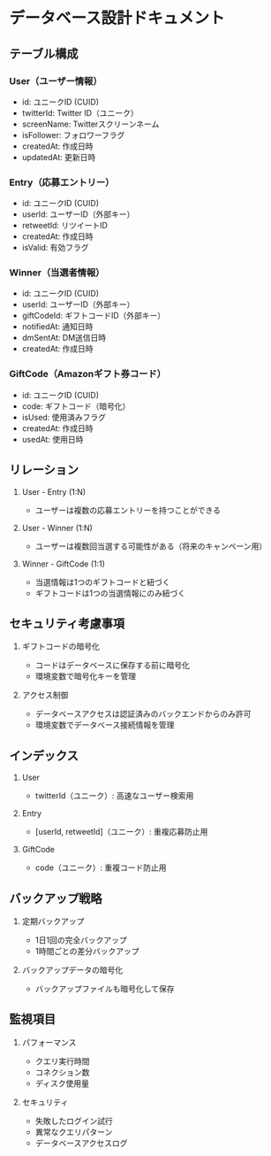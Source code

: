 # データベース設計ドキュメント

## テーブル構成

### User（ユーザー情報）
- id: ユニークID (CUID)
- twitterId: Twitter ID（ユニーク）
- screenName: Twitterスクリーンネーム
- isFollower: フォロワーフラグ
- createdAt: 作成日時
- updatedAt: 更新日時

### Entry（応募エントリー）
- id: ユニークID (CUID)
- userId: ユーザーID（外部キー）
- retweetId: リツイートID
- createdAt: 作成日時
- isValid: 有効フラグ

### Winner（当選者情報）
- id: ユニークID (CUID)
- userId: ユーザーID（外部キー）
- giftCodeId: ギフトコードID（外部キー）
- notifiedAt: 通知日時
- dmSentAt: DM送信日時
- createdAt: 作成日時

### GiftCode（Amazonギフト券コード）
- id: ユニークID (CUID)
- code: ギフトコード（暗号化）
- isUsed: 使用済みフラグ
- createdAt: 作成日時
- usedAt: 使用日時

## リレーション

1. User - Entry (1:N)
   - ユーザーは複数の応募エントリーを持つことができる

2. User - Winner (1:N)
   - ユーザーは複数回当選する可能性がある（将来のキャンペーン用）

3. Winner - GiftCode (1:1)
   - 当選情報は1つのギフトコードと紐づく
   - ギフトコードは1つの当選情報にのみ紐づく

## セキュリティ考慮事項

1. ギフトコードの暗号化
   - コードはデータベースに保存する前に暗号化
   - 環境変数で暗号化キーを管理

2. アクセス制御
   - データベースアクセスは認証済みのバックエンドからのみ許可
   - 環境変数でデータベース接続情報を管理

## インデックス

1. User
   - twitterId（ユニーク）: 高速なユーザー検索用

2. Entry
   - [userId, retweetId]（ユニーク）: 重複応募防止用

3. GiftCode
   - code（ユニーク）: 重複コード防止用

## バックアップ戦略

1. 定期バックアップ
   - 1日1回の完全バックアップ
   - 1時間ごとの差分バックアップ

2. バックアップデータの暗号化
   - バックアップファイルも暗号化して保存

## 監視項目

1. パフォーマンス
   - クエリ実行時間
   - コネクション数
   - ディスク使用量

2. セキュリティ
   - 失敗したログイン試行
   - 異常なクエリパターン
   - データベースアクセスログ
